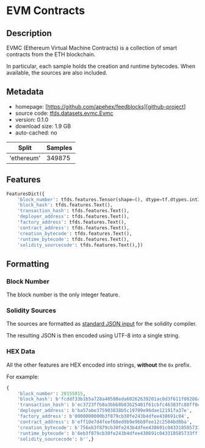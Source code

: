 # EVM Contracts

## Description

EVMC (Ethereum Virtual Machine Contracts) is a collection of smart contracts from the ETH blockchain.

In particular, each sample holds the creation and runtime bytecodes.
When available, the sources are also included.

## Metadata

- homepage: [https://github.com/apehex/feedblocks][github-project]
- source code: [tfds.datasets.evmc.Evmc][github-tfds]
- version: 0.1.0
- download size: 1.9 GB
- auto-cached: no

| Split         | Samples   |
| ------------- | --------- |
| 'ethereum'    | 349875    |

## Features

```python
FeaturesDict({
    'block_number': tfds.features.Tensor(shape=(), dtype=tf.dtypes.int32),
    'block_hash': tfds.features.Text(),
    'transaction_hash': tfds.features.Text(),
    'deployer_address': tfds.features.Text(),
    'factory_address': tfds.features.Text(),
    'contract_address': tfds.features.Text(),
    'creation_bytecode': tfds.features.Text(),
    'runtime_bytecode': tfds.features.Text(),
    'solidity_sourcecode': tfds.features.Text(),})
```

## Formatting

### Block Number

The block number is the only integer feature.

### Solidity Sources

The sources are formatted as [standard JSON input][solidity-docs-json] for the solidity compiler.

The resulting JSON is then encoded using UTF-8 into a single string.

### HEX Data

All the other features are HEX encoded into strings, **without** the `0x` prefix.

For example:

```python
{
    'block_number': 20155815,
    'block_hash': b'fcddf33b1b5a728a40588eda60262639201ac0d3f611f08286a9e2ef65576111',
    'transaction_hash': b'ec3723ffb8a3bbb8b83b25481f61cbfc46383fc88ff8eb364186b53aa226e4bf'
    'deployer_address': b'ba57abe375903838b5c19709e96dae12191fa37e',
    'factory_address': b'0000000000b3f879cb30fe243b4dfee438691c04',
    'contract_address': b'eff10e7d4feef60ed9b9e9bb9fee12c2504bd0ba',
    'creation_bytecode': b'756eb3f879cb30fe243b4dfee438691c043318585733ff6000526016600af3',
    'runtime_bytecode': b'6eb3f879cb30fe243b4dfee438691c043318585733ff',
    'solidity_sourcecode': b'',}
```

[github-project]: https://github.com/apehex/feedblocks/
[github-tfds]: https://github.com/apehex/feedblocks/tree/main/feedblocks/datasets/evmc
[solidity-docs-json]: https://docs.soliditylang.org/en/v0.8.26/using-the-compiler.html#compiler-input-and-output-json-description
